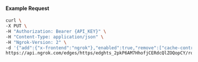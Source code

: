 <!-- Code generated for API Clients. DO NOT EDIT. -->

#### Example Request

```bash
curl \
-X PUT \
-H "Authorization: Bearer {API_KEY}" \
-H "Content-Type: application/json" \
-H "Ngrok-Version: 2" \
-d '{"add":{"x-frontend":"ngrok"},"enabled":true,"remove":["cache-control"]}' \
https://api.ngrok.com/edges/https/edghts_2pkP6AM7HhofjCERdcQlZOQopCY/routes/edghtsrt_2pkP64rukpjHL25CQZZznXix4G3/request_headers
```
